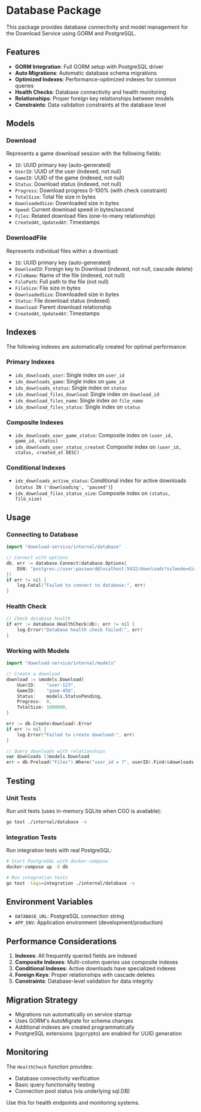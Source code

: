 # Database Package

This package provides database connectivity and model management for the Download Service using GORM and PostgreSQL.

## Features

- **GORM Integration**: Full GORM setup with PostgreSQL driver
- **Auto Migrations**: Automatic database schema migrations
- **Optimized Indexes**: Performance-optimized indexes for common queries
- **Health Checks**: Database connectivity and health monitoring
- **Relationships**: Proper foreign key relationships between models
- **Constraints**: Data validation constraints at the database level

## Models

### Download
Represents a game download session with the following fields:
- `ID`: UUID primary key (auto-generated)
- `UserID`: UUID of the user (indexed, not null)
- `GameID`: UUID of the game (indexed, not null)
- `Status`: Download status (indexed, not null)
- `Progress`: Download progress 0-100% (with check constraint)
- `TotalSize`: Total file size in bytes
- `DownloadedSize`: Downloaded size in bytes
- `Speed`: Current download speed in bytes/second
- `Files`: Related download files (one-to-many relationship)
- `CreatedAt`, `UpdatedAt`: Timestamps

### DownloadFile
Represents individual files within a download:
- `ID`: UUID primary key (auto-generated)
- `DownloadID`: Foreign key to Download (indexed, not null, cascade delete)
- `FileName`: Name of the file (indexed, not null)
- `FilePath`: Full path to the file (not null)
- `FileSize`: File size in bytes
- `DownloadedSize`: Downloaded size in bytes
- `Status`: File download status (indexed)
- `Download`: Parent download relationship
- `CreatedAt`, `UpdatedAt`: Timestamps

## Indexes

The following indexes are automatically created for optimal performance:

### Primary Indexes
- `idx_downloads_user`: Single index on `user_id`
- `idx_downloads_game`: Single index on `game_id`
- `idx_downloads_status`: Single index on `status`
- `idx_download_files_download`: Single index on `download_id`
- `idx_download_files_name`: Single index on `file_name`
- `idx_download_files_status`: Single index on `status`

### Composite Indexes
- `idx_downloads_user_game_status`: Composite index on `(user_id, game_id, status)`
- `idx_downloads_user_status_created`: Composite index on `(user_id, status, created_at DESC)`

### Conditional Indexes
- `idx_downloads_active_status`: Conditional index for active downloads (`status IN ('downloading', 'paused')`)
- `idx_download_files_status_size`: Composite index on `(status, file_size)`

## Usage

### Connecting to Database

```go
import "download-service/internal/database"

// Connect with options
db, err := database.Connect(database.Options{
    DSN: "postgres://user:password@localhost:5432/downloads?sslmode=disable",
})
if err != nil {
    log.Fatal("Failed to connect to database:", err)
}
```

### Health Check

```go
// Check database health
if err := database.HealthCheck(db); err != nil {
    log.Error("Database health check failed:", err)
}
```

### Working with Models

```go
import "download-service/internal/models"

// Create a download
download := &models.Download{
    UserID:    "user-123",
    GameID:    "game-456",
    Status:    models.StatusPending,
    Progress:  0,
    TotalSize: 1000000,
}

err := db.Create(download).Error
if err != nil {
    log.Error("Failed to create download:", err)
}

// Query downloads with relationships
var downloads []models.Download
err = db.Preload("Files").Where("user_id = ?", userID).Find(&downloads).Error
```

## Testing

### Unit Tests
Run unit tests (uses in-memory SQLite when CGO is available):
```bash
go test ./internal/database -v
```

### Integration Tests
Run integration tests with real PostgreSQL:
```bash
# Start PostgreSQL with docker-compose
docker-compose up -d db

# Run integration tests
go test -tags=integration ./internal/database -v
```

## Environment Variables

- `DATABASE_URL`: PostgreSQL connection string
- `APP_ENV`: Application environment (development/production)

## Performance Considerations

1. **Indexes**: All frequently queried fields are indexed
2. **Composite Indexes**: Multi-column queries use composite indexes
3. **Conditional Indexes**: Active downloads have specialized indexes
4. **Foreign Keys**: Proper relationships with cascade deletes
5. **Constraints**: Database-level validation for data integrity

## Migration Strategy

- Migrations run automatically on service startup
- Uses GORM's AutoMigrate for schema changes
- Additional indexes are created programmatically
- PostgreSQL extensions (pgcrypto) are enabled for UUID generation

## Monitoring

The `HealthCheck` function provides:
- Database connectivity verification
- Basic query functionality testing
- Connection pool status (via underlying sql.DB)

Use this for health endpoints and monitoring systems.